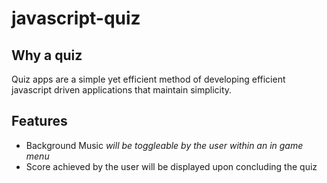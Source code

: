 # javascript-quiz
## Why a quiz
Quiz apps are a simple yet efficient method of developing efficient javascript driven applications that maintain simplicity.
## Features
- Background Music *will be toggleable by the user within an in game menu*
- Score achieved by the user will be displayed upon concluding the quiz
